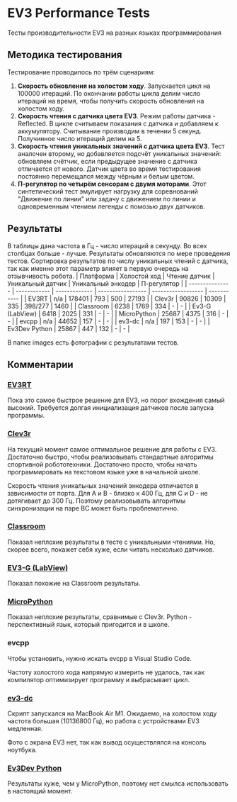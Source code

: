 # EV3 Performance Tests
Тесты производительности EV3 на разных языках программирования

## Методика тестирования
Тестирование проводилось по трём сценариям:
1. **Скорость обновления на холостом ходу**. Запускается цикл на 100000 итераций. По окончании работы цикла делим число итераций на время, чтобы получить скорость обновления на холостом ходу.
2. **Скорость чтения с датчика цвета EV3**. Режим работы датчика - Reflected. В цикле считываем показания с датчика и добавляем к аккумулятору. Считывание производим в течении 5 секунд. Получинное число итераций делим на 5.
3. **Скорость чтения уникальных значений с датчика цвета EV3**. Тест аналочен второму, но добавляется подсчёт уникальных значений: обновляем счётчик, если предыдущее значение с датчика отличается от нового. Датчик цвета во время тестирования постоянно перемещался между чёрным и белым цветом.
4. **П-регулятор по четырём сенсорам с двумя моторами**. Этот синтетический тест эмулирует нагрузку для соревнований "Движение по линии" или задачу с движением по линии и одновременным чтением легенды с помозью двух датчиков.

## Результаты
В таблицы дана частота в Гц - число итераций в секунду. Во всех столбцах больше - лучше. Результаты обновляются по мере проведения тестов. Сортировка результатов по числу уникальных чтений с датчика, так как именно этот параметр влияет в первую очередь на отзывчивость робота.
| Платформа       | Холостой ход | Чтение датчик | Уникальный датчик | Уникальный энкодер | П-регулятор |
| --------------- | ------------ | ------------- | ----------------- | ------------------ | ----------- |
| EV3RT           | n/a          | 178401        | 793               | 500                | 27193       |
| Clev3r          | 90826        | 10309         | 335               | 398/277            | 1460        |
| Classroom       | 6238         | 1769          | 334               | -                  | -           |
| Ev3-G (LabView) | 6418         | 2025          | 331               | -                  | -           |
| MicroPython     | 25687        | 4375          | 316               | -                  | -           |
| evcpp           | n/a          | 44652         | 157               | -                  | -           |
| ev3-dc          | n/a          | 197           | 153               | -                  | -           |
| Ev3Dev Python   | 25867        | 447           | 132               | -                  | -           |

В папке images есть фотографии с результатами тестов.

## Комментарии

### [EV3RT](https://ev3rt-git.github.io)
Пока это самое быстрое решение для EV3, но порог вхождения самый высокий. Требуется долгая инициализация датчиков после запуска программы.

### [Clev3r](https://clev3r.ru/)
На текущий момент самое оптимальное решение для работы с EV3. Достаточно быстро, чтобы реализовывать стандартные алгоритмы спортивной робототехники. Достаточно просто, чтобы начать программировать на текстовом языке уже в начальной школе.

Скорость чтения уникальных значений энкодера отличается в зависимости от порта. Для A и B - близко к 400 Гц, для C и D - не дотягивает до 300 Гц. Поэтому реализовывать алгоритмы синхронизации на паре BC может быть проблематично.

### [Classroom](https://education.lego.com/en-au/downloads/mindstorms-ev3/software/)
Показал неплохие результаты в тесте с уникальными чтениями. Но, скорее всего, покажет себя хуже, если читать несколько датчиков. 

### [EV3-G (LabView)](https://education.lego.com/en-au/downloads/retiredproducts/mindstorms-ev3-lab/software/)
Показал похожие на Classroom результаты. 

### [MicroPython](https://education.lego.com/en-us/product-resources/mindstorms-ev3/teacher-resources/python-for-ev3/)
Показал неплохие результаты, сравнимые с Clev3r. Python - перспективный язык, который пригодится и в школе.

### evcpp
Чтобы установить, нужно искать evcpp в Visual Studio Code.

Частоту холостого хода напрямую измерить не удалось, так как компилятор оптимизирует программу и выбрасывает цикл.

### [ev3-dc](https://ev3-dc.readthedocs.io/)
Скрипт запускался на MacBook Air M1. Ожидаемо, на холостом ходу частота большая (10136800 Гц), но работа с устройствами EV3 медленная.

Фото с экрана EV3 нет, так как вывод осуществлялся на консоль ноутбука.

### [Ev3Dev Python](https://ev3dev-lang.readthedocs.io/projects/python-ev3dev)
Результаты хуже, чем у MicroPython, поэтому нет смылса использовать в настоящий момент.
